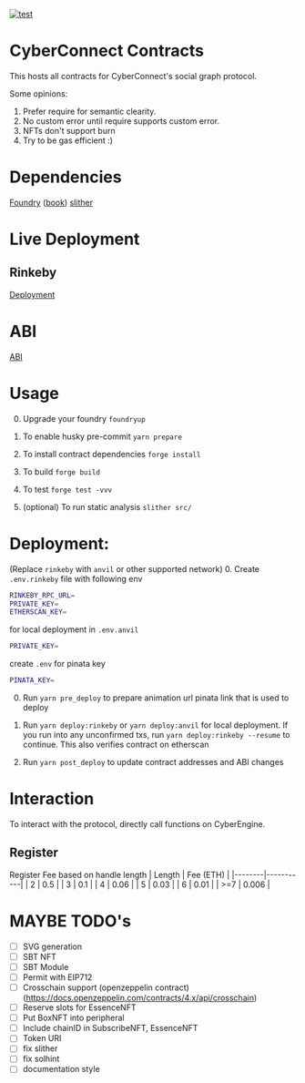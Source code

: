 [![test](https://github.com/cyberconnecthq/cybercontracts/actions/workflows/test.yml/badge.svg)](https://github.com/cyberconnecthq/cybercontracts/actions/workflows/test.yml)

# CyberConnect Contracts

This hosts all contracts for CyberConnect's social graph protocol.

Some opinions:

1. Prefer require for semantic clearity.
2. No custom error until require supports custom error.
3. NFTs don't support burn
4. Try to be gas efficient :)

# Dependencies

[Foundry](https://github.com/foundry-rs/foundry) ([book](https://book.getfoundry.sh/))
[slither](https://github.com/crytic/slither)

# Live Deployment

## Rinkeby

[Deployment](./docs/deploy/rinkeby.md)

# ABI

[ABI](./docs/abi/README.md)

# Usage

0. Upgrade your foundry
`foundryup`

1. To enable husky pre-commit
`yarn prepare`

2. To install contract dependencies
`forge install`

3. To build
`forge build`

4. To test
`forge test -vvv`

5. (optional) To run static analysis
`slither src/`

# Deployment:

(Replace `rinkeby` with `anvil` or other supported network) 0. Create `.env.rinkeby` file with following env

```bash
RINKEBY_RPC_URL=
PRIVATE_KEY=
ETHERSCAN_KEY=
```

for local deployment in `.env.anvil`

```bash
PRIVATE_KEY=
```

create `.env` for pinata key
```bash
PINATA_KEY=
```

0. Run `yarn pre_deploy` to prepare animation url pinata link that is used to deploy

1. Run `yarn deploy:rinkeby` or `yarn deploy:anvil` for local deployment. If you run into any unconfirmed txs, run `yarn deploy:rinkeby --resume` to continue. This also verifies contract on etherscan

2. Run `yarn post_deploy` to update contract addresses and ABI changes

# Interaction

To interact with the protocol, directly call functions on CyberEngine.

## Register

Register Fee based on handle length
| Length | Fee (ETH) |
|--------|-----------|
| 2      | 0.5       |
| 3      | 0.1       |
| 4      | 0.06      |
| 5      | 0.03      |
| 6      | 0.01      |
| >=7    | 0.006     |

# MAYBE TODO's
- [ ] SVG generation
- [ ] SBT NFT
- [ ] SBT Module
- [ ] Permit with EIP712
- [ ] Crosschain support (openzeppelin contract) (https://docs.openzeppelin.com/contracts/4.x/api/crosschain)
- [ ] Reserve slots for EssenceNFT
- [ ] Put BoxNFT into peripheral
- [ ] Include chainID in SubscribeNFT, EssenceNFT
- [ ] Token URI
- [ ] fix slither
- [ ] fix solhint
- [ ] documentation style
```
